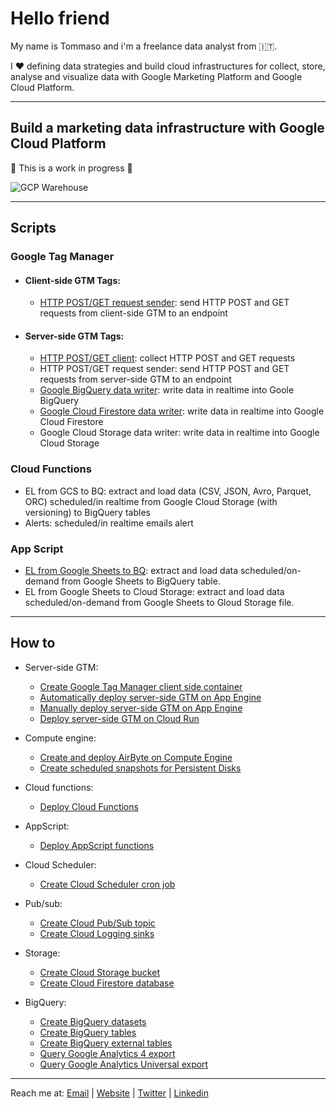 # Hello friend

My name is Tommaso and i'm a freelance data analyst from 🇮🇹.

I ❤️ defining data strategies and build cloud infrastructures for collect, store, analyse and visualize data with Google Marketing Platform and Google Cloud Platform.

---

## Build a marketing data infrastructure with Google Cloud Platform

🚧 This is a work in progress 🚧

![GCP Warehouse](https://user-images.githubusercontent.com/29273232/162455675-182f614c-20f1-4388-99d5-26a87f92a7c8.png)

---

## Scripts

### Google Tag Manager

- #### Client-side GTM Tags:
  - [HTTP POST/GET request sender](https://github.com/tommasomoretti/cs-http-tag): send HTTP POST and GET requests from client-side GTM to an endpoint

- #### Server-side GTM Tags:
  -  [HTTP POST/GET client](https://github.com/tommasomoretti/ss-http-client-tag): collect HTTP POST and GET requests
  -  HTTP POST/GET request sender: send HTTP POST and GET requests from server-side GTM to an endpoint
  -  [Google BigQuery data writer](https://github.com/tommasomoretti/ss-bq-tag): write data in realtime into Goole BigQuery
  -  [Google Cloud Firestore data writer](https://github.com/tommasomoretti/ss-fs-tag): write data in realtime into Google Cloud Firestore
  -  Google Cloud Storage data writer: write data in realtime into Google Cloud Storage

### Cloud Functions
  - EL from GCS to BQ: extract and load data (CSV, JSON, Avro, Parquet, ORC) scheduled/in realtime from Google Cloud Storage (with versioning) to BigQuery tables
  - Alerts: scheduled/in realtime emails alert

### App Script
  - [EL from Google Sheets to BQ](https://techandeco.medium.com/apps-script-tutorial-upload-to-a-database-sheets-bigquery-2fee3724f3ca): extract and load data scheduled/on-demand from Google Sheets to BigQuery table.
  - EL from Google Sheets to Cloud Storage: extract and load data scheduled/on-demand from Google Sheets to Gloud Storage file.

---

## How to
- Server-side GTM:
  - [Create Google Tag Manager client side container](https://developers.google.com/tag-platform/tag-manager/web) 
  - [Automatically deploy server-side GTM on App Engine](https://developers.google.com/tag-platform/tag-manager/server-side)
  - [Manually deploy server-side GTM on App Engine](https://www.simoahava.com/analytics/provision-server-side-tagging-application-manually/)
  - [Deploy server-side GTM on Cloud Run](https://code.markedmondson.me/gtm-serverside-cloudrun/)
- Compute engine:
  - [Create and deploy AirByte on Compute Engine](https://docs.airbyte.com/deploying-airbyte/on-gcp-compute-engine)
  - [Create scheduled snapshots for Persistent Disks](https://cloud.google.com/compute/docs/disks/scheduled-snapshots)

- Cloud functions:
  - [Deploy Cloud Functions](https://cloud.google.com/functions/docs/deploying)

- AppScript:
  - [Deploy AppScript functions](https://www.benlcollins.com/apps-script/google-apps-script-beginner-guide/)
 
- Cloud Scheduler:
  - [Create Cloud Scheduler cron job](https://cloud.google.com/scheduler/docs/creating)

- Pub/sub:
  - [Create Cloud Pub/Sub topic]()
  - [Create Cloud Logging sinks](https://cloud.google.com/logging/docs/export/configure_export_v2)

- Storage:
  - [Create Cloud Storage bucket](https://cloud.google.com/storage/docs/creating-buckets)
  - [Create Cloud Firestore database]()

- BigQuery:
  - [Create BigQuery datasets](https://cloud.google.com/bigquery/docs/datasets)
  - [Create BigQuery tables](https://cloud.google.com/bigquery/docs/tables)
  - [Create BigQuery external tables](https://cloud.google.com/bigquery/external-data-sources)
  - [Query Google Analytics 4 export](https://www.ga4bigquery.com/tag/ga4-dimensions-metrics/)
  - [Query Google Analytics Universal export](https://www.ga4bigquery.com/tag/ua-dimensions-metrics/)

---

Reach me at: [Email](mailto:hello@tommasomoretti.com) | [Website](https://tommasomoretti.com/) | [Twitter](https://twitter.com/tommoretti88) | [Linkedin](https://www.linkedin.com/in/tommasomoretti/)
